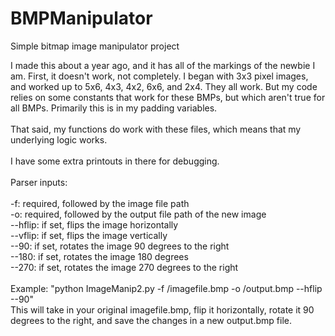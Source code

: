 # BMPManipulator
Simple bitmap image manipulator project

I made this about a year ago, and it has all of the markings of the newbie I am. First, it doesn't work, not completely. I began with 3x3 pixel images, and worked up to 5x6, 4x3, 4x2, 6x6, and 2x4. They all work. But my code relies on some constants that work for these BMPs, but which aren't true for all BMPs. Primarily this is in my padding variables. <br />
 <br />
That said, my functions do work with these files, which means that my underlying logic works. <br />
 <br />
I have some extra printouts in there for debugging. <br />
 <br />
Parser inputs: <br />
 <br />
-f: required, followed by the image file path <br />
-o: required, followed by the output file path of the new image <br />
--hflip: if set, flips the image horizontally <br />
--vflip: if set, flips the image vertically <br />
--90: if set, rotates the image 90 degrees to the right <br />
--180: if set, rotates the image 180 degrees <br />
--270: if set, rotates the image 270 degrees to the right <br />
 <br />
Example: "python ImageManip2.py -f /imagefile.bmp -o /output.bmp --hflip --90"<br />
This will take in your original imagefile.bmp, flip it horizontally, rotate it 90 degrees to the right, and save the changes in a new output.bmp file.
